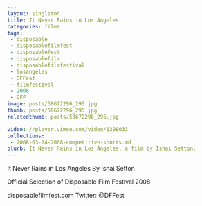 ```yaml
---
layout: singleton
title: It Never Rains in Los Angeles
categories: films
tags:
 - disposable
 - disposablefilmfest
 - disposablefest
 - disposablefilm
 - disposablefilmfestival
 - losangeles
 - DFFest
 - filmfestival
 - 2008
 - DFF
image: posts/58672296_295.jpg
thumb: posts/58672296_295.jpg
relatedthumb: posts/58672296_295.jpg

video: //player.vimeo.com/video/1398033
collections:
 - 2008-03-24-2008-competitive-shorts.md
blurb: It Never Rains in Los Angeles, a film by Ishai Setton.
---
```


It Never Rains in Los Angeles
By Ishai Setton

Official Selection of Disposable Film Festival 2008

disposablefilmfest.com
Twitter: @DFFest